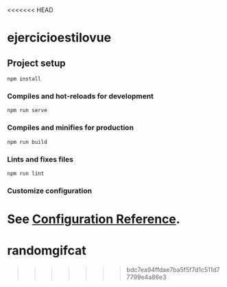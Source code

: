 <<<<<<< HEAD
# ejercicioestilovue

## Project setup
```
npm install
```

### Compiles and hot-reloads for development
```
npm run serve
```

### Compiles and minifies for production
```
npm run build
```

### Lints and fixes files
```
npm run lint
```

### Customize configuration
See [Configuration Reference](https://cli.vuejs.org/config/).
=======
# randomgifcat
>>>>>>> bdc7ea94ffdae7ba5f5f7d1c511d77799e4a86e3
